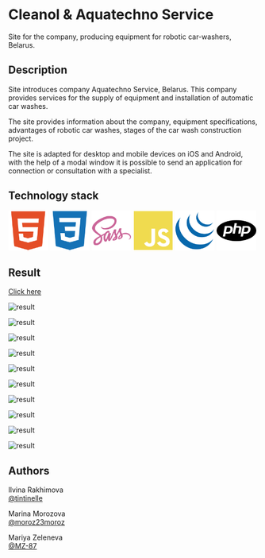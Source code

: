 # Cleanol & Aquatechno Service

Site for the company, producing equipment for robotic car-washers, Belarus.

## Description

<p>Site introduces company Aquatechno Service, Belarus. This company provides services for the supply of equipment and installation of automatic car washes.</p> 
<p>The site provides information about the company, equipment specifications, advantages of robotic car washes, stages of the car wash construction project.</p>
<p>The site is adapted for desktop and mobile devices on iOS and Android, with the help of a modal window it is possible to send an application for connection or consultation with a specialist.</p>

## Technology stack
<p>
<img src="https://github.com/devicons/devicon/blob/master/icons/html5/html5-plain.svg" alt="HTML" width="80rem"/>
<img src="https://github.com/devicons/devicon/blob/master/icons/css3/css3-plain.svg" alt="CSS" width="80rem"/>
<img src="https://github.com/devicons/devicon/blob/master/icons/sass/sass-original.svg" alt="SASS" width="80rem"/>
<img src="https://github.com/devicons/devicon/blob/master/icons/javascript/javascript-plain.svg" alt="JS" width="80rem"/>
<img src="https://github.com/devicons/devicon/blob/master/icons/jquery/jquery-plain.svg" alt="jQuery" width="80rem"/>
<img src="https://github.com/devicons/devicon/blob/master/icons/php/php-plain.svg" alt="PHP" width="80rem"/>
</p>


## Result
<a href="http://robot.aqts.by/">Click here</a>
<p><img src="images/readme/1.JPG" alt="result"></p>
<p><img src="images/readme/2.JPG" alt="result"></p>
<p><img src="images/readme/3.JPG" alt="result"></p>
<p><img src="images/readme/4.JPG" alt="result"></p>
<p><img src="images/readme/5.JPG" alt="result"></p>
<p><img src="images/readme/6.JPG" alt="result"></p>
<p><img src="images/readme/7.JPG" alt="result"></p>
<p><img src="images/readme/8.JPG" alt="result"></p>
<p><img src="images/readme/9.JPG" alt="result"></p>
<p><img src="images/readme/10.JPG" alt="result"></p>


## Authors
Ilvina Rakhimova<br>
[@tintinelle](https://github.com/tintinelle) 

Marina Morozova<br>
[@moroz23moroz](https://github.com/moroz23moroz)

Mariya Zeleneva<br>
[@MZ-87](https://github.com/MZ-87)



